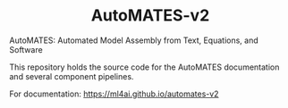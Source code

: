 <h1 align="center">AutoMATES-v2</h1>
AutoMATES: Automated Model Assembly from Text, Equations, and Software


This repository holds the source code for the AutoMATES documentation
and several component pipelines.

For documentation: https://ml4ai.github.io/automates-v2
